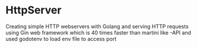 # HttpServer
Creating simple HTTP webservers with Golang and serving HTTP requests using Gin web framework which is 40 times faster than martini like -API and used godotenv to load env file to access port
